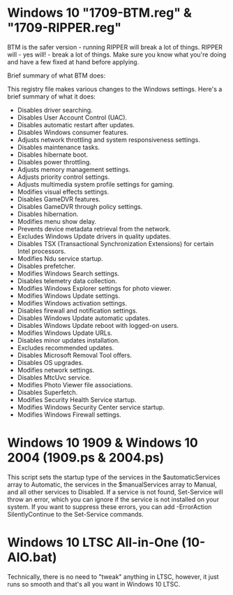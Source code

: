 # Windows 10 "1709-BTM.reg" & "1709-RIPPER.reg"
BTM is the safer version - running RIPPER will break a lot of things.
RIPPER will - yes will! - break a lot of things. Make sure you know what you're doing and have a few fixed at hand before applying.

Brief summary of what BTM does:

This registry file makes various changes to the Windows settings. Here's a brief summary of what it does:<br>
- Disables driver searching.<br>
- Disables User Account Control (UAC).<br>
- Disables automatic restart after updates.<br>
- Disables Windows consumer features.<br>
- Adjusts network throttling and system responsiveness settings.<br>
- Disables maintenance tasks.<br>
- Disables hibernate boot.<br>
- Disables power throttling.<br>
- Adjusts memory management settings.<br>
- Adjusts priority control settings.<br>
- Adjusts multimedia system profile settings for gaming.<br>
- Modifies visual effects settings.<br>
- Disables GameDVR features.<br>
- Disables GameDVR through policy settings.<br>
- Disables hibernation.<br>
- Modifies menu show delay.<br>
- Prevents device metadata retrieval from the network.<br>
- Excludes Windows Update drivers in quality updates.<br>
- Disables TSX (Transactional Synchronization Extensions) for certain Intel processors.<br>
- Modifies Ndu service startup.<br>
- Disables prefetcher.<br>
- Modifies Windows Search settings.<br>
- Disables telemetry data collection.<br>
- Modifies Windows Explorer settings for photo viewer.<br>
- Modifies Windows Update settings.<br>
- Modifies Windows activation settings.<br>
- Disables firewall and notification settings.<br>
- Disables Windows Update automatic updates.<br>
- Disables Windows Update reboot with logged-on users.<br>
- Modifies Windows Update URLs.<br>
- Disables minor updates installation.<br>
- Excludes recommended updates.<br>
- Disables Microsoft Removal Tool offers.<br>
- Disables OS upgrades.<br>
- Modifies network settings.<br>
- Disables MtcUvc service.<br>
- Modifies Photo Viewer file associations.<br>
- Disables Superfetch.<br>
- Modifies Security Health Service startup.<br>
- Modifies Windows Security Center service startup.<br>
- Modifies Windows Firewall settings.<br>

# Windows 10 1909 & Windows 10 2004 (1909.ps & 2004.ps)
This script sets the startup type of the services in the $automaticServices array to Automatic, the services in the $manualServices array to Manual, and all other services to Disabled. If a service is not found, Set-Service will throw an error, which you can ignore if the service is not installed on your system. If you want to suppress these errors, you can add -ErrorAction SilentlyContinue to the Set-Service commands.

# Windows 10 LTSC All-in-One (10-AIO.bat)
Technically, there is no need to "tweak" anything in LTSC, however, it just runs so smooth and that's all you want in Windows 10 LTSC.
